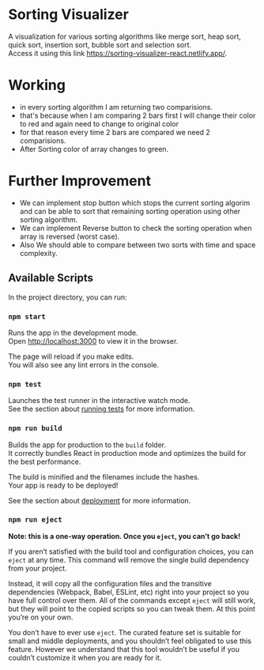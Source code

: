# Sorting Visualizer
A visualization for various sorting algorithms like merge sort, heap sort, quick sort, insertion sort, bubble sort and selection sort.<br>
Access it using this link https://sorting-visualizer-react.netlify.app/.

# Working
- in every sorting algorithm I am returning two comparisions.
- that's because when I am comparing 2 bars first I will change their color to red and again need to change to original color
- for that reason every time 2 bars are compared we need 2 comparisions.
- After Sorting color of array changes to green.

# Further Improvement
- We can implement stop button which stops the current sorting algorim and can be able to sort that remaining sorting operation using other    
  sorting algorithm.
- We can implement Reverse button to check the sorting operation when array is reversed (worst case).
- Also We should able to compare between two sorts with time and space complexity.



## Available Scripts

In the project directory, you can run:

### `npm start`

Runs the app in the development mode.<br />
Open [http://localhost:3000](http://localhost:3000) to view it in the browser.

The page will reload if you make edits.<br />
You will also see any lint errors in the console.

### `npm test`

Launches the test runner in the interactive watch mode.<br />
See the section about [running tests](https://facebook.github.io/create-react-app/docs/running-tests) for more information.

### `npm run build`

Builds the app for production to the `build` folder.<br />
It correctly bundles React in production mode and optimizes the build for the best performance.

The build is minified and the filenames include the hashes.<br />
Your app is ready to be deployed!

See the section about [deployment](https://facebook.github.io/create-react-app/docs/deployment) for more information.

### `npm run eject`

**Note: this is a one-way operation. Once you `eject`, you can’t go back!**

If you aren’t satisfied with the build tool and configuration choices, you can `eject` at any time. This command will remove the single build dependency from your project.

Instead, it will copy all the configuration files and the transitive dependencies (Webpack, Babel, ESLint, etc) right into your project so you have full control over them. All of the commands except `eject` will still work, but they will point to the copied scripts so you can tweak them. At this point you’re on your own.

You don’t have to ever use `eject`. The curated feature set is suitable for small and middle deployments, and you shouldn’t feel obligated to use this feature. However we understand that this tool wouldn’t be useful if you couldn’t customize it when you are ready for it.